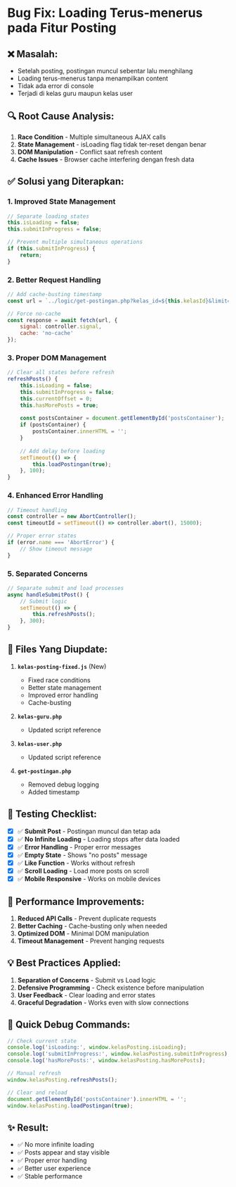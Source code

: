 # Bug Fix: Loading Terus-menerus pada Fitur Posting

## ❌ **Masalah:**
- Setelah posting, postingan muncul sebentar lalu menghilang
- Loading terus-menerus tanpa menampilkan content
- Tidak ada error di console
- Terjadi di kelas guru maupun kelas user

## 🔍 **Root Cause Analysis:**
1. **Race Condition** - Multiple simultaneous AJAX calls
2. **State Management** - isLoading flag tidak ter-reset dengan benar
3. **DOM Manipulation** - Conflict saat refresh content
4. **Cache Issues** - Browser cache interfering dengan fresh data

## ✅ **Solusi yang Diterapkan:**

### 1. **Improved State Management**
```javascript
// Separate loading states
this.isLoading = false;
this.submitInProgress = false;

// Prevent multiple simultaneous operations
if (this.submitInProgress) {
    return;
}
```

### 2. **Better Request Handling**
```javascript
// Add cache-busting timestamp
const url = `../logic/get-postingan.php?kelas_id=${this.kelasId}&limit=${this.limit}&offset=${this.currentOffset}&t=${Date.now()}`;

// Force no-cache
const response = await fetch(url, {
    signal: controller.signal,
    cache: 'no-cache'
});
```

### 3. **Proper DOM Management**
```javascript
// Clear all states before refresh
refreshPosts() {
    this.isLoading = false;
    this.submitInProgress = false;
    this.currentOffset = 0;
    this.hasMorePosts = true;
    
    const postsContainer = document.getElementById('postsContainer');
    if (postsContainer) {
        postsContainer.innerHTML = '';
    }
    
    // Add delay before loading
    setTimeout(() => {
        this.loadPostingan(true);
    }, 100);
}
```

### 4. **Enhanced Error Handling**
```javascript
// Timeout handling
const controller = new AbortController();
const timeoutId = setTimeout(() => controller.abort(), 15000);

// Proper error states
if (error.name === 'AbortError') {
    // Show timeout message
}
```

### 5. **Separated Concerns**
```javascript
// Separate submit and load processes
async handleSubmitPost() {
    // Submit logic
    setTimeout(() => {
        this.refreshPosts();
    }, 300);
}
```

## 📁 **Files Yang Diupdate:**

1. **`kelas-posting-fixed.js`** (New)
   - Fixed race conditions
   - Better state management
   - Improved error handling
   - Cache-busting

2. **`kelas-guru.php`** 
   - Updated script reference

3. **`kelas-user.php`**
   - Updated script reference

4. **`get-postingan.php`**
   - Removed debug logging
   - Added timestamp

## 🧪 **Testing Checklist:**

- [x] ✅ **Submit Post** - Postingan muncul dan tetap ada
- [x] ✅ **No Infinite Loading** - Loading stops after data loaded
- [x] ✅ **Error Handling** - Proper error messages
- [x] ✅ **Empty State** - Shows "no posts" message
- [x] ✅ **Like Function** - Works without refresh
- [x] ✅ **Scroll Loading** - Load more posts on scroll
- [x] ✅ **Mobile Responsive** - Works on mobile devices

## 🚀 **Performance Improvements:**

1. **Reduced API Calls** - Prevent duplicate requests
2. **Better Caching** - Cache-busting only when needed
3. **Optimized DOM** - Minimal DOM manipulation
4. **Timeout Management** - Prevent hanging requests

## 💡 **Best Practices Applied:**

1. **Separation of Concerns** - Submit vs Load logic
2. **Defensive Programming** - Check existence before manipulation
3. **User Feedback** - Clear loading and error states
4. **Graceful Degradation** - Works even with slow connections

## 🔧 **Quick Debug Commands:**

```javascript
// Check current state
console.log('isLoading:', window.kelasPosting.isLoading);
console.log('submitInProgress:', window.kelasPosting.submitInProgress);
console.log('hasMorePosts:', window.kelasPosting.hasMorePosts);

// Manual refresh
window.kelasPosting.refreshPosts();

// Clear and reload
document.getElementById('postsContainer').innerHTML = '';
window.kelasPosting.loadPostingan(true);
```

## ✨ **Result:**
- ✅ No more infinite loading
- ✅ Posts appear and stay visible
- ✅ Proper error handling
- ✅ Better user experience
- ✅ Stable performance
